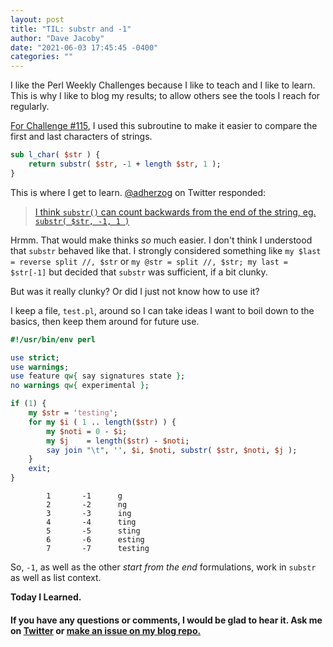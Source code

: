 ```yaml
---
layout: post
title: "TIL: substr and -1"
author: "Dave Jacoby"
date: "2021-06-03 17:45:45 -0400"
categories: ""
---
```


I like the Perl Weekly Challenges because I like to teach and I like to learn. This is why I like to blog my results; to allow others see the tools I reach for regularly.

[For Challenge #115](https://jacoby.github.io/2021/06/01/abc-acb-bac-bca-cab-cba-perl-weekly-challenge-115.html), I used this subroutine to make it easier to compare the first and last characters of strings.

```perl
sub l_char( $str ) {
    return substr( $str, -1 + length $str, 1 );
}
```

This is where I get to learn. [@adherzog](https://twitter.com/adherzog) on Twitter responded:

> [I think `substr()` can count backwards from the end of the string, eg. `substr( $str, -1, 1 )`](https://twitter.com/adherzog/status/1400544087745380363)

Hrmm. That would make thinks _so_ much easier. I don't think I understood that `substr` behaved like that. I strongly considered something like `my $last = reverse split //, $str` or `my @str = split //, $str; my last = $str[-1]` but decided that `substr` was sufficient, if a bit clunky.

But was it really clunky? Or did I just not know how to use it?

I keep a file, `test.pl`, around so I can take ideas I want to boil down to the basics, then keep them around for future use.

```perl
#!/usr/bin/env perl

use strict;
use warnings;
use feature qw{ say signatures state };
no warnings qw{ experimental };

if (1) {
    my $str = 'testing';
    for my $i ( 1 .. length($str) ) {
        my $noti = 0 - $i;
        my $j    = length($str) - $noti;
        say join "\t", '', $i, $noti, substr( $str, $noti, $j );
    }
    exit;
}
```

```text
        1       -1      g
        2       -2      ng
        3       -3      ing
        4       -4      ting
        5       -5      sting
        6       -6      esting
        7       -7      testing
```

So, `-1`, as well as the other _start from the end_ formulations, work in `substr` as well as list context.

**Today I Learned.**

#### If you have any questions or comments, I would be glad to hear it. Ask me on [Twitter](https://twitter.com/jacobydave) or [make an issue on my blog repo.](https://github.com/jacoby/jacoby.github.io)
